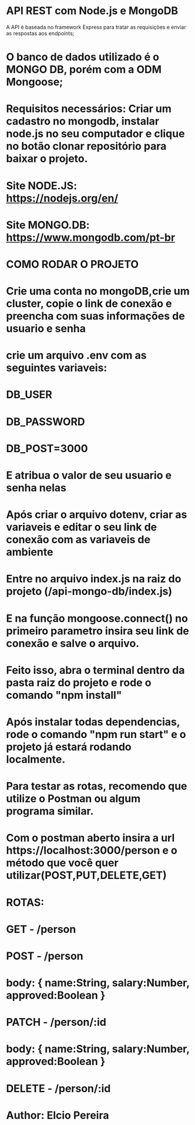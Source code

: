 # API REST com Node.js e MongoDB
 A API é baseada no framework Express para tratar as requisições e enviar as respostas aos endpoints;
# O banco de dados utilizado é o MONGO DB, porém com a ODM Mongoose;
# Requisitos necessários: Criar um cadastro no mongodb, instalar node.js no seu computador e clique no botão clonar repositório para baixar o projeto.
# Site NODE.JS:  https://nodejs.org/en/
# Site MONGO.DB: https://www.mongodb.com/pt-br

# COMO RODAR O PROJETO
# Crie uma conta no mongoDB,crie um cluster, copie o link de conexão e preencha com suas informações de usuario e senha
# crie um arquivo .env com as seguintes variaveis:
# DB_USER
# DB_PASSWORD
# DB_POST=3000
# E atribua o valor de seu usuario e senha nelas
# Após criar o arquivo dotenv, criar as variaveis e editar o seu link de conexão com as variaveis de ambiente
# Entre no arquivo index.js na raiz do projeto (/api-mongo-db/index.js)
# E na função mongoose.connect() no primeiro parametro insira seu link de conexão e salve o arquivo.
# Feito isso,  abra o terminal dentro da pasta raiz do projeto e rode o comando "npm install"
# Após instalar todas dependencias, rode o comando "npm run start" e o projeto já estará rodando localmente.
# Para testar as rotas, recomendo que utilize o Postman ou algum programa similar.
# Com o postman aberto insira a url https://localhost:3000/person e o método que você quer utilizar(POST,PUT,DELETE,GET)
#
# ROTAS:
#
# GET - /person
#
# POST - /person 
#   body: { name:String, salary:Number, approved:Boolean } 
#
# PATCH - /person/:id
#   body: { name:String, salary:Number, approved:Boolean } 
#
# DELETE - /person/:id
#
# Author: Elcio Pereira
